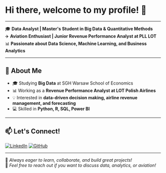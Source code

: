 # Hi there, welcome to my profile! 👋


---
🎓 **Data Analyst | Master's Student in Big Data & Quantitative Methods**  
✈️ **Aviation Enthusiast | Junior Revenue Performance Analyst at PLL LOT**  
📊 **Passionate about Data Science, Machine Learning, and Business Analytics**  

---

## 🚀 About Me

- 🎓 Studying **Big Data** at SGH Warsaw School of Economics  
- 📊 Working as a **Revenue Performance Analyst at LOT Polish Airlines**  
- 💡 Interested in **data-driven decision making, airline revenue management, and forecasting**  
- 💻 Skilled in **Python, R, SQL, Power BI**  

---

## 📫 Let's Connect!

[![LinkedIn](https://img.shields.io/badge/LinkedIn-0A66C2?style=for-the-badge&logo=linkedin&logoColor=white)](www.linkedin.com/in/michał-jamroży-380373241)
[![GitHub](https://img.shields.io/badge/GitHub-181717?style=for-the-badge&logo=github&logoColor=white)]([https://github.com/MJamrozy](https://github.com/michlex102))

---

🚀 *Always eager to learn, collaborate, and build great projects!*  
📩 *Feel free to reach out if you want to discuss data, analytics, or aviation!*  
